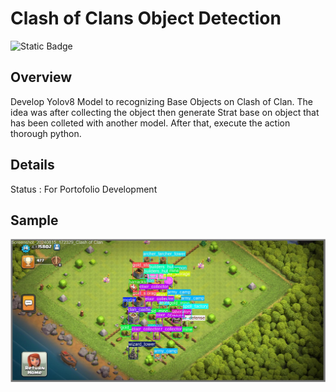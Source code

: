 # Clash of Clans Object Detection

![Static Badge](https://img.shields.io/badge/Ultralytics_YOLO-v8-blue)


## Overview

Develop Yolov8 Model to recognizing Base Objects on Clash of Clan. The idea was after collecting the object then generate  Strat base on object that has been colleted with another model. After that, execute the action thorough python.

## Details

Status : For Portofolio Development

## Sample

![Alt text](/val_batch0_labels.jpg)
